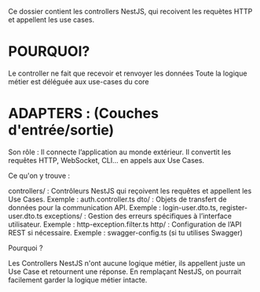 Ce dossier contient les controllers NestJS, qui recoivent les requètes HTTP 
et appellent les use cases.

# POURQUOI?
Le controller ne fait que recevoir et renvoyer les données
Toute la logique métier est déléguée aux use-cases du core

# ADAPTERS : (Couches d'entrée/sortie)
Son rôle : Il connecte l’application au monde extérieur. Il convertit les requêtes HTTP, WebSocket, CLI... en appels aux Use Cases.

Ce qu'on y trouve :

controllers/ : Contrôleurs NestJS qui reçoivent les requêtes et appellent les Use Cases.
Exemple : auth.controller.ts
dto/ : Objets de transfert de données pour la communication API.
Exemple : login-user.dto.ts, register-user.dto.ts
exceptions/ : Gestion des erreurs spécifiques à l’interface utilisateur.
Exemple : http-exception.filter.ts
http/ : Configuration de l’API REST si nécessaire.
Exemple : swagger-config.ts (si tu utilises Swagger)

Pourquoi ?

Les Controllers NestJS n'ont aucune logique métier, ils appellent juste un Use Case et retournent une réponse.
En remplaçant NestJS, on pourrait facilement garder la logique métier intacte.